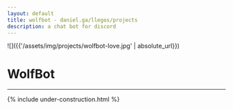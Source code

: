 ```yaml
---
layout: default
title: wolfbot - daniel.ga/llegos/projects
description: a chat bot for discord
---
```


![]({{'/assets/img/projects/wolfbot-love.jpg' | absolute_url}})
# WolfBot
---

{% include under-construction.html %}
